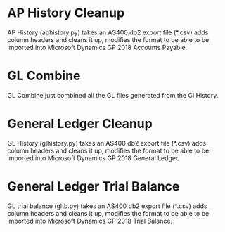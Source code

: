 # AP History Cleanup
AP History (aphistory.py) takes an AS400 db2 export file (*.csv) adds column headers and cleans it up, modifies the format to be able to be imported into Microsoft Dynamics GP 2018 Accounts Payable.

# GL Combine
GL Combine just combined all the GL files generated from the Gl History.

# General Ledger Cleanup
GL History (glhistory.py) takes an AS400 db2 export file (*.csv) adds column headers and cleans it up, modifies the format to be able to be imported into Microsoft Dynamics GP 2018 General Ledger.

# General Ledger Trial Balance
GL trial balance (gltb.py) takes an AS400 db2 export file (*.csv) adds column headers and cleans it up, modifies the format to be able to be imported into Microsoft Dynamics GP 2018 Trial Balance.
